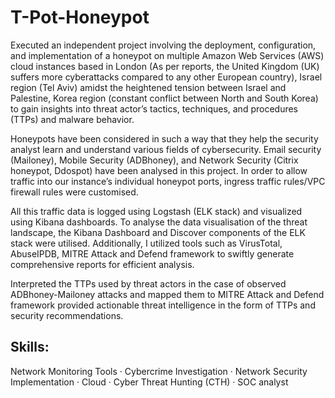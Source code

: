 # T-Pot-Honeypot

Executed an independent project involving the deployment, configuration, and implementation of a honeypot on multiple Amazon Web Services (AWS) cloud instances based in London (As per reports, the United Kingdom (UK) suffers more cyberattacks compared to any other European country), Israel region (Tel Aviv) amidst the heightened tension between Israel and Palestine, Korea region (constant conflict between North and South Korea) to gain insights into threat actor’s tactics, techniques, and procedures (TTPs) and malware behavior. 

Honeypots have been considered in such a way that they help the security analyst learn and understand various fields of cybersecurity. Email security (Mailoney), Mobile Security (ADBhoney), and Network Security (Citrix honeypot, Ddospot) have been analysed in this project. In order to allow traffic into our instance’s individual honeypot ports, ingress traffic rules/VPC firewall rules were customised.



All this traffic data is logged using Logstash (ELK stack) and visualized using Kibana dashboards. To analyse the data visualisation of the threat landscape, the Kibana Dashboard and Discover components of the ELK stack were utilised. Additionally, I utilized tools such as VirusTotal, AbuseIPDB, MITRE Attack and Defend framework to swiftly generate comprehensive reports for efficient analysis.

Interpreted the TTPs used by threat actors in the case of observed ADBhoney-Mailoney attacks and mapped them to MITRE Attack and Defend framework provided actionable threat intelligence in the form of TTPs and security recommendations. 


## Skills: 
Network Monitoring Tools · Cybercrime Investigation · Network Security Implementation · Cloud · Cyber Threat Hunting (CTH) · SOC analyst
